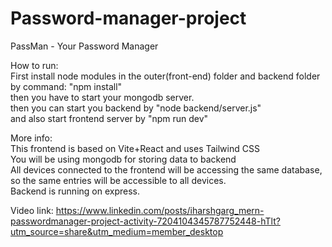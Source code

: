 # Password-manager-project
PassMan - Your Password Manager

How to run:  
First install node modules in the outer(front-end) folder and backend folder by command: "npm install"  
then you have to start your mongodb server.  
then you can start you backend by "node backend/server.js"  
and also start frontend server by "npm run dev"  
  

More info:  
This frontend is based on Vite+React and uses Tailwind CSS  
You will be using mongodb for storing data to backend  
All devices connected to the frontend will be accessing the same database, so the same entries will be accessible to all devices.  
Backend is running on express.    

Video link: https://www.linkedin.com/posts/iharshgarg_mern-passwordmanager-project-activity-7204104345787752448-hTlt?utm_source=share&utm_medium=member_desktop
